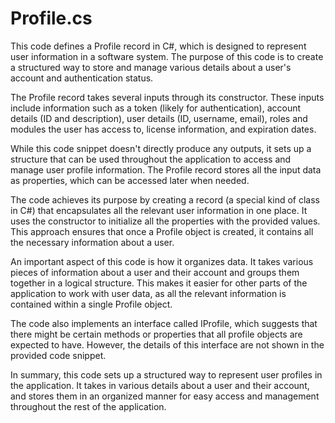 # Profile.cs

This code defines a Profile record in C#, which is designed to represent user information in a software system. The purpose of this code is to create a structured way to store and manage various details about a user's account and authentication status.

The Profile record takes several inputs through its constructor. These inputs include information such as a token (likely for authentication), account details (ID and description), user details (ID, username, email), roles and modules the user has access to, license information, and expiration dates.

While this code snippet doesn't directly produce any outputs, it sets up a structure that can be used throughout the application to access and manage user profile information. The Profile record stores all the input data as properties, which can be accessed later when needed.

The code achieves its purpose by creating a record (a special kind of class in C#) that encapsulates all the relevant user information in one place. It uses the constructor to initialize all the properties with the provided values. This approach ensures that once a Profile object is created, it contains all the necessary information about a user.

An important aspect of this code is how it organizes data. It takes various pieces of information about a user and their account and groups them together in a logical structure. This makes it easier for other parts of the application to work with user data, as all the relevant information is contained within a single Profile object.

The code also implements an interface called IProfile, which suggests that there might be certain methods or properties that all profile objects are expected to have. However, the details of this interface are not shown in the provided code snippet.

In summary, this code sets up a structured way to represent user profiles in the application. It takes in various details about a user and their account, and stores them in an organized manner for easy access and management throughout the rest of the application.
